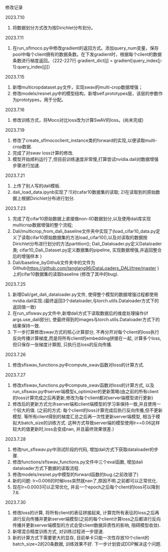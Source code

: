 修改记录

2023.7.10
1. 将数据划分方式改为按Dirichlet分布划分。

2023.7.11
1. 在run_sflmoco.py中修改gradient的返回方式。添加query_num变量，保存pool中每个client拥有的数据条数。在下发gradient时，根据每个client的数据条数进行梯度返回。（222-227行  gradient_dict[j] = gradient[query_index[j-1]:query_index[j]]）

2023.7.15
1. 新增multicropdataset.py文件，实现swav的multi-crop数据增强；
2. 修改models/resnet.py中的模型结构，新增self.prototypes层，该层的参数作为prototypes，用于分配。

2023.7.16
1. 修改训练方式，将Moco对比loss改为计算SwAV的loss。(尚未完成)

2023.7.19
1. 修改了create_sflmococlient_instance类的forward的实现,以便读取multi-crop数据.
2. 完成了对swav loss计算的修改.
3. 模型开始顺利运行了,但目前训练速度非常慢,打算尝试nvidia.dali对数据增强步骤进行加速.

2023.7.21
1. 上传了别人写的dali模板.
2. dali_load_data.ipynb实现了:1)对cafar10数据集的读取; 2)在读取到的原始数据上根据Dirichlet分布进行划分.

2023.7.23
1. 完成了在cifar10原始数据上直接做non-IID数据划分,以及使用dali库实现multicrop数据增强的整个流程;
2. Dali/multicrop_from_dali_baseline文件夹中实现了(load_cifar10_data.py定义了读取cifar10原始数据集的方法load_cifar10(),以及对读取的数据按Dirichlet分布进行划分的方法partition(); Dali_Dataloader.py定义Dataloader类; cifar10_Dali_Dataset.py定义数据集的pipeline, 实现数据增强,并返回整合后的增强样本 )
3. Dali/baseline_byGithub文件夹中的文件为Github(https://github.com/tanglang96/DataLoaders_DALI/tree/master )上的cifar10数据集的读取baseline (修改了其中的bug).

2023.7.25
1. 新增Dali/get_dali_dataloader.py文件, 使得整个模型的数据增强过程都使用nvidia.dali实现.(最终返回3个dataloader,与torch.utils.Dataloader方式下的返回值一致)
2. 在run_sflswav.py文件中,新增dali方式下读取数据后的维度处理操作(if args.use_dali部分), 使最终得到的images与torch.utils.Dataloader方式下的结果保持一致.
3. 下一步打算修改swav方式的核心计算部分, 不再分开对每个client的loss执行反向传播计算梯度,而是将所有client的embedding拼接在一起, 计算多个loss, 但只保存一张梯度计算图, 只执行总loss的反向传播.

2023.7.26
1. 修改sflswav_functions.py中compute_swav函数对loss的计算方式.

2023.7.27
1. 修改sflswav_functions.py中compute_swav函数对loss的计算方式, 以及run_sflswav.py中server端模型s_optimizer的更新策略(由之前的所有client的loss计算完成之后再更新,修改为每个client都对server端模型进行更新)
2. 修改后的更新方式允许server端和client端模型的学习率保持一致,并且使用一个较大的值. (之前的方式: 每个client的loss计算完成后执行反向传播,但不更新模型. 等所有client得到的梯度汇总之后再一次性更新server端模型, 相当于模拟大batch_size的训练方式. 这种方式导致server端的模型使用lr==0.06这样较大的值更新时,loss会变成nan, 并且最终效果很差.)

2023.7.28
1. 修改run_sflswav.py中测试阶段的代码, 增加dali方式下获取dataloader的步骤.
2. 修改functions/sflswav_functions.py文件中三个eval函数, 增加dali dataloader方式下数据的读取流程.
3. 修改models/resnet.py中模型的forward函数的bug.(之前改错了)
4. 新的问题: lr=0.006的时候loss突然就nan了,原因不明.之前都可以正常优化. 
5. 现在lr=0.0003可以正常优化, 并且一个epoch之后每个client的loss可以降到7.6.

2023.7.30
1. 修改loss的计算, 将所有client的表征拼接起来, 计算完所有表征的loss之后再进行反向传播并更新server端模型(之前的每个client计算loss之后都进行反向传播并更新server端模型的方式会受client数据异质性的影响, 阻碍模型收敛). 
2. 新增混合精度训练方式, 对训练过程进一步提速.
3. 新的计算方式下需要更大的显存, 目前单卡只能一次性存放10个client的batch_size=2的20条数据, 训练效果不好. 下一步计划尝试DDP解决这个问题.